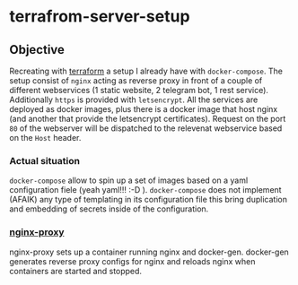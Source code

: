 # terrafrom-server-setup

## Objective
Recreating with [terraform](https://www.terraform.io) a setup I already have with `docker-compose`. The setup consist of `nginx` acting as reverse proxy in front of a couple of different webservices (1 static website, 2 telegram bot, 1 rest service). Additionally `https` is provided with `letsencrypt`. All the services are deployed as docker images, plus there is a docker image that host nginx (and another that provide the letsencrypt certificates). Request on the port `80` of the webserver will be dispatched to the relevenat webservice based on the `Host` header.

### Actual situation
`docker-compose` allow to spin up a set of images based on a yaml configuration fiele (yeah yaml!!! :-D ). `docker-compose` does not implement (AFAIK) any type of templating in its configuration file this bring duplication and embedding of secrets inside of the configuration.

### [nginx-proxy](https://github.com/jwilder/nginx-proxy)
nginx-proxy sets up a container running nginx and docker-gen. docker-gen generates reverse proxy configs for nginx and reloads nginx when containers are started and stopped.
